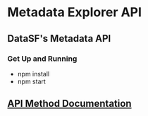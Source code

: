 # Metadata Explorer API

## DataSF's Metadata API

### Get Up and Running
* npm install
* npm start

## [API Method Documentation](http://localhost:3000/docs/#!/default/getDatasetDetails)
